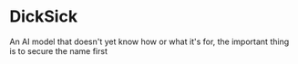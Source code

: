# DickSick
An AI model that doesn't yet know how or what it's for, the important thing is to secure the name first
